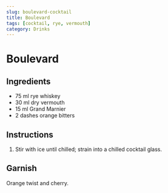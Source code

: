 ```yaml
---
slug: boulevard-cocktail
title: Boulevard
tags: [cocktail, rye, vermouth]
category: Drinks
---
```


# Boulevard

## Ingredients

- 75 ml rye whiskey
- 30 ml dry vermouth
- 15 ml Grand Marnier
- 2 dashes orange bitters

## Instructions

1. Stir with ice until chilled; strain into a chilled cocktail glass.

## Garnish

Orange twist and cherry.
